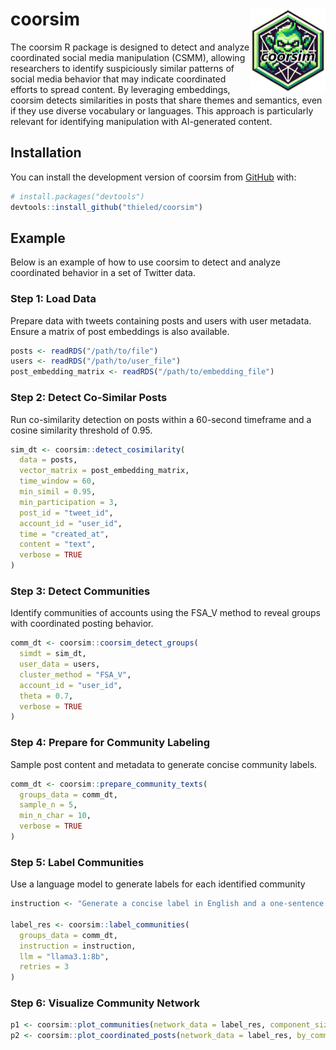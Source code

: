 
<!-- README.md is generated from README.Rmd. Please edit that file -->

# coorsim <img src="man/figures/logo.png" align="right" height="134" alt="" />

<!-- badges: start -->
<!-- badges: end -->

The coorsim R package is designed to detect and analyze coordinated
social media manipulation (CSMM), allowing researchers to identify
suspiciously similar patterns of social media behavior that may indicate
coordinated efforts to spread content. By leveraging embeddings, coorsim
detects similarities in posts that share themes and semantics, even if
they use diverse vocabulary or languages. This approach is particularly
relevant for identifying manipulation with AI-generated content.

## Installation

You can install the development version of coorsim from
[GitHub](https://github.com/) with:

``` r
# install.packages("devtools")
devtools::install_github("thieled/coorsim")
```

## Example

Below is an example of how to use coorsim to detect and analyze
coordinated behavior in a set of Twitter data.

### Step 1: Load Data

Prepare data with tweets containing posts and users with user metadata.
Ensure a matrix of post embeddings is also available.

``` r
posts <- readRDS("/path/to/file")
users <- readRDS("/path/to/user_file")
post_embedding_matrix <- readRDS("/path/to/embedding_file")
```

### Step 2: Detect Co-Similar Posts

Run co-similarity detection on posts within a 60-second timeframe and a
cosine similarity threshold of 0.95.

``` r
sim_dt <- coorsim::detect_cosimilarity(
  data = posts,
  vector_matrix = post_embedding_matrix,
  time_window = 60,
  min_simil = 0.95,
  min_participation = 3,
  post_id = "tweet_id",
  account_id = "user_id",
  time = "created_at",
  content = "text",
  verbose = TRUE
)
```

### Step 3: Detect Communities

Identify communities of accounts using the FSA_V method to reveal groups
with coordinated posting behavior.

``` r
comm_dt <- coorsim::coorsim_detect_groups(
  simdt = sim_dt,
  user_data = users,
  cluster_method = "FSA_V",
  account_id = "user_id",
  theta = 0.7,
  verbose = TRUE
)
```

### Step 4: Prepare for Community Labeling

Sample post content and metadata to generate concise community labels.

``` r
comm_dt <- coorsim::prepare_community_texts(
  groups_data = comm_dt,
  sample_n = 5,
  min_n_char = 10,
  verbose = TRUE
)
```

### Step 5: Label Communities

Use a language model to generate labels for each identified community

``` r
instruction <- "Generate a concise label in English and a one-sentence description that summarizes the themes, tone, and regional focus of this community of Twitter users. The account names, locations, short bios, and sampled posts are provided below. Use '[LABEL:]' for the label and '[DESCRIPTION:]' for the description. Provide no additional output."

label_res <- coorsim::label_communities(
  groups_data = comm_dt,
  instruction = instruction,
  llm = "llama3.1:8b",
  retries = 3
)
```

### Step 6: Visualize Community Network

``` r
p1 <- coorsim::plot_communities(network_data = label_res, component_size_threshold = 3)
p2 <- coorsim::plot_coordinated_posts(network_data = label_res, by_community = TRUE)
```
